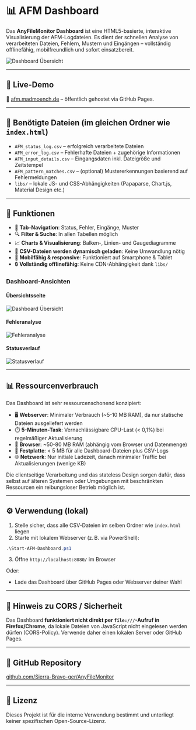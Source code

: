 # 📊 AFM Dashboard

Das **AnyFileMonitor Dashboard** ist eine HTML5-basierte, interaktive Visualisierung der AFM-Logdateien. Es dient der schnellen Analyse von verarbeiteten Dateien, Fehlern, Mustern und Eingängen – vollständig offlinefähig, mobilfreundlich und sofort einsatzbereit.

![Dashboard Übersicht](images/dashboard-overview.png)

---

## 🚀 Live-Demo

📍 [afm.madmoench.de](https://afm.madmoench.de/) – öffentlich gehostet via GitHub Pages.

---

## 📁 Benötigte Dateien (im gleichen Ordner wie `index.html`)

- `AFM_status_log.csv` – erfolgreich verarbeitete Dateien
- `AFM_error_log.csv` – Fehlerhafte Dateien + zugehörige Informationen
- `AFM_input_details.csv` – Eingangsdaten inkl. Dateigröße und Zeitstempel
- `AFM_pattern_matches.csv` – (optional) Mustererkennungen basierend auf Fehlermeldungen
- `libs/` – lokale JS- und CSS-Abhängigkeiten (Papaparse, Chart.js, Material Design etc.)

---

## 🧠 Funktionen

- 🔀 **Tab-Navigation**: Status, Fehler, Eingänge, Muster
- 🔍 **Filter & Suche**: In allen Tabellen möglich
- 📈 **Charts & Visualisierung**: Balken-, Linien- und Gaugediagramme
- 📄 **CSV-Dateien werden dynamisch geladen**: Keine Umwandlung nötig
- 📱 **Mobilfähig & responsive**: Funktioniert auf Smartphone & Tablet
- 🔒 **Vollständig offlinefähig**: Keine CDN-Abhängigkeit dank `libs/`

### Dashboard-Ansichten

#### Übersichtsseite
![Dashboard Übersicht](images/dashboard-summary.png)

#### Fehleranalyse
![Fehleranalyse](images/dashboard-errors.png)

#### Statusverlauf
![Statusverlauf](images/dashboard-status.png)

---

## 📊 Ressourcenverbrauch

Das Dashboard ist sehr ressourcenschonend konzipiert:

- 🖥️ **Webserver**: Minimaler Verbrauch (~5-10 MB RAM), da nur statische Dateien ausgeliefert werden
- ⏱️ **5-Minuten-Task**: Vernachlässigbare CPU-Last (< 0,1%) bei regelmäßiger Aktualisierung
- 🔄 **Browser**: ~50-80 MB RAM (abhängig vom Browser und Datenmenge)
- 💾 **Festplatte**: < 5 MB für alle Dashboard-Dateien plus CSV-Logs
- 🌐 **Netzwerk**: Nur initiale Ladezeit, danach minimaler Traffic bei Aktualisierungen (wenige KB)

Die clientseitige Verarbeitung und das stateless Design sorgen dafür, dass selbst auf älteren Systemen oder Umgebungen mit beschränkten Ressourcen ein reibungsloser Betrieb möglich ist.

---

## ⚙️ Verwendung (lokal)

1. Stelle sicher, dass alle CSV-Dateien im selben Ordner wie `index.html` liegen
2. Starte mit lokalem Webserver (z. B. via PowerShell):
```powershell
.\Start-AFM-Dashboard.ps1
```
3. Öffne `http://localhost:8080/` im Browser

Oder:
- Lade das Dashboard über GitHub Pages oder Webserver deiner Wahl

---

## 📌 Hinweis zu CORS / Sicherheit

Das Dashboard **funktioniert nicht direkt per `file:///`-Aufruf in Firefox/Chrome**, da lokale Dateien von JavaScript nicht eingelesen werden dürfen (CORS-Policy). Verwende daher einen lokalen Server oder GitHub Pages.

---

## 🔗 GitHub Repository

[github.com/Sierra-Bravo-ger/AnyFileMonitor](https://github.com/Sierra-Bravo-ger/AnyFileMonitor)

---

## 📄 Lizenz

Dieses Projekt ist für die interne Verwendung bestimmt und unterliegt keiner spezifischen Open-Source-Lizenz.

